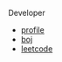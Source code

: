 Developer

- [profile](https://github.com/h-spear)
- [boj](https://www.acmicpc.net/user/ki9014)
- [leetcode](https://leetcode.com/h-spear)
